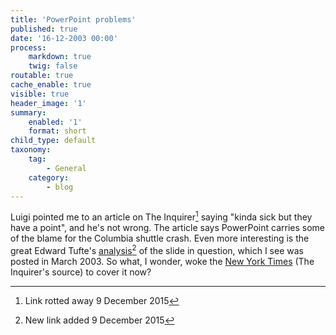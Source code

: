 ```yaml
---
title: 'PowerPoint problems'
published: true
date: '16-12-2003 00:00'
process:
    markdown: true
    twig: false
routable: true
cache_enable: true
visible: true
header_image: '1'
summary:
    enabled: '1'
    format: short
child_type: default
taxonomy:
    tag:
        - General
    category:
        - blog
---
```


Luigi pointed  me to an article on The Inquirer[^1] saying "kinda sick but they have a point", and he's not wrong. The article says PowerPoint carries some of the blame for the Columbia shuttle crash. Even more interesting is the great Edward Tufte's [analysis](http://www.edwardtufte.com/bboard/q-and-a-fetch-msg?msg_id=0001yB&topic_id=1&topic=Ask+E%2eT%2e)[^2] of the slide in question, which I see was posted in March 2003. So what, I wonder, woke the [New York Times](http://www.nytimes.com/2003/12/14/magazine/14POWER.html?ex=1071982800&en=799ad449b398c2d7&ei=5062&partner=GOOGLE) (The Inquirer's source) to cover it now?

[^1]: Link rotted away 9 December 2015 

[^2]: New link added 9 December 2015 